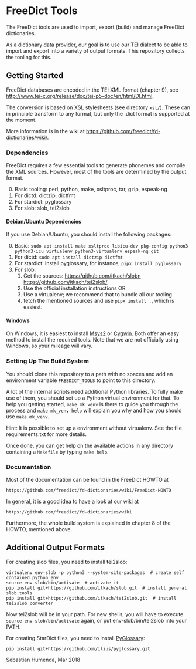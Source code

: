 FreeDict Tools
===============

The FreeDict tools are used to import, export (build) and manage FreeDict
dictionaries.

As a dictionary data provider, our goal is to use our TEI dialect to be able to
import and export into a variety of output formats. This repository collects the
tooling for this.

Getting Started
---------------

FreeDict databases are encoded in the TEI XML format (chapter 9), see
<http://www.tei-c.org/release/doc/tei-p5-doc/en/html/DI.html>.

The conversion is based on XSL stylesheets (see directory `xsl/`). These can in
principle transform to any format, but only the .dict format is supported at the
moment.

More information is in the wiki at
<https://github.com/freedict/fd-dictionaries/wiki/>.

### Dependencies

FreeDict requires a few essential tools to generate phonemes and compile the XML
sources. However, most of the tools are determined by the output format.

0.  Basic tooling:
    perl, python, make, xsltproc, tar, gzip, espeak-ng
1.  For dictd:
    dictzip, dictfmt
2.  For stardict:
    pyglossary
3.  For slob:
    slob, tei2slob

#### Debian/Ubuntu Dependencies

If you use Debian/Ubuntu, you should install the following packages:

0.  Basic: `sudo apt install make xsltproc libicu-dev pkg-config python3 python3-icu virtualenv python3-virtualenv espeak-ng git`
1.  For dictd: `sudo apt install dictzip dictfmt`
2.  For stardict: install pyglossary, for instance, `pipx install pyglossary`
3.  For slob:
    1.  Get the sources:
        <https://github.com/itkach/slobn>
        <https://github.com/itkach/tei2slob/>
    2.  Use the official installation instructions OR
    3.  Use a virtualenv; we recommend that to bundle all our tooling
    4.  fetch the mentioned sources and use `pipx install .`, which is easiest.

#### Windows

On Windows, it is easiest to install [Msys2](https://www.msys2.org/) or
[Cygwin](https://www.cygwin.com). Both offer an easy method to install the
required tools. Note that we are not officially using Windows, so your mileage
will vary.

### Setting Up The Build System

You should clone this repository to a path with no spaces and add an environment
variable `FREEDICT_TOOLS` to point to this directory.

A lot of the internal scripts need additional Python libraries. To fully make
use of them, you should set up a Python virtual environment for that. To help
you getting started, `make mk_venv` is there to guide you through the process
and `make mk_venv-help` will explain you why and how you should use `make mk_venv`.

Hint: It is possible to set up a environment without virtualenv. See the file
requirements.txt for more details.

Once done, you can get help on the available actions in any directory containing a
`Makefile` by typing `make help`.

### Documentation

Most of the documentation can be found in the FreeDict HOWTO at

    https://github.com/freedict/fd-dictionaries/wiki/FreeDict-HOWTO

In general, it is a good idea to have a look at our wiki at
    
    https://github.com/freedict/fd-dictionaries/wiki


Furthermore, the whole build system is explained
in chapter 8 of the HOWTO, mentioned above.

Additional Output Formats
-------------------------

For creating slob files, you need to install tei2slob:

	virtualenv env-slob -p python3 --system-site-packages  # create self contained python env
	source env-slob/bin/activate  # activate it
	pip install git+https://github.com/itkach/slob.git  # install general slob tools
	pip install git+https://github.com/itkach/tei2slob.git  # install tei2slob converter

Now tei2slob will be in your path. For new shells, you will have to execute
`source env-slob/bin/activate` again, or put env-slob/bin/tei2slob into your
PATH.


For creating StarDict files, you need to install [PyGlossary](https://github.com/ilius/pyglossary):

	pip install git+https://github.com/ilius/pyglossary.git



Sebastian Humenda, Mar 2018

